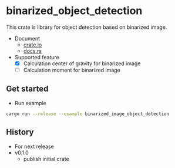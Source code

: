 # binarized_object_detection

This crate is library for object detection based on binarized image.

- Document
  - [crate.io](https://crates.io/crates/binarized_object_detection)
  - [docs.rs](https://docs.rs/crate/binarized_object_detection/latest)
- Supported feature
  - [x] Calculation center of gravity for binarized image
  - [ ] Calculation moment for binarized image

## Get started

- Run example

```sh
cargo run --release --example binarized_image_object_detection
```

## History

- For next release
- v0.1.0
  - publish initial crate
